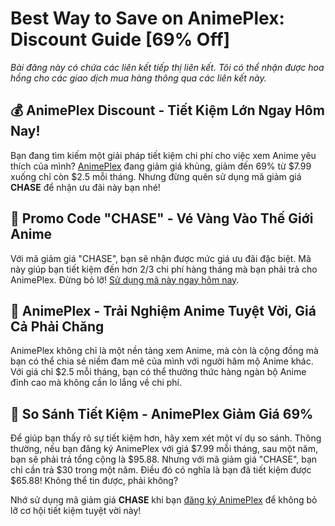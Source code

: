 # Best Way to Save on AnimePlex: Discount Guide [69% Off]

*Bài đăng này có chứa các liên kết tiếp thị liên kết. Tôi có thể nhận được hoa hồng cho các giao dịch mua hàng thông qua các liên kết này.*

## 💰 AnimePlex Discount - Tiết Kiệm Lớn Ngay Hôm Nay!

Bạn đang tìm kiếm một giải pháp tiết kiệm chi phí cho việc xem Anime yêu thích của mình? [AnimePlex](https://www.gamsgo.com/partner/ykeX7B) đang giảm giá khủng, giảm đến 69% từ $7.99 xuống chỉ còn $2.5 mỗi tháng. Nhưng đừng quên sử dụng mã giảm giá **CHASE** để nhận ưu đãi này bạn nhé!

## 🎁 Promo Code "CHASE" - Vé Vàng Vào Thế Giới Anime

Với mã giảm giá "CHASE", bạn sẽ nhận được mức giá ưu đãi đặc biệt. Mã này giúp bạn tiết kiệm đến hơn 2/3 chi phí hàng tháng mà bạn phải trả cho AnimePlex. Đừng bỏ lỡ! [Sử dụng mã này ngay hôm nay](https://www.gamsgo.com/partner/ykeX7B).

## 🌟 AnimePlex - Trải Nghiệm Anime Tuyệt Vời, Giá Cả Phải Chăng

AnimePlex không chỉ là một nền tảng xem Anime, mà còn là cộng đồng mà bạn có thể chia sẻ niềm đam mê của mình với người hâm mộ Anime khác. Với giá chỉ $2.5 mỗi tháng, bạn có thể thưởng thức hàng ngàn bộ Anime đỉnh cao mà không cần lo lắng về chi phí.

## 💼 So Sánh Tiết Kiệm - AnimePlex Giảm Giá 69%

Để giúp bạn thấy rõ sự tiết kiệm hơn, hãy xem xét một ví dụ so sánh. Thông thường, nếu bạn đăng ký AnimePlex với giá $7.99 mỗi tháng, sau một năm, bạn sẽ phải trả tổng cộng là $95.88. Nhưng với mã giảm giá "CHASE", bạn chỉ cần trả $30 trong một năm. Điều đó có nghĩa là bạn đã tiết kiệm được $65.88! Không thể tin được, phải không?

Nhớ sử dụng mã giảm giá **CHASE** khi bạn [đăng ký AnimePlex](https://www.gamsgo.com/partner/ykeX7B) để không bỏ lỡ cơ hội tiết kiệm tuyệt vời này!